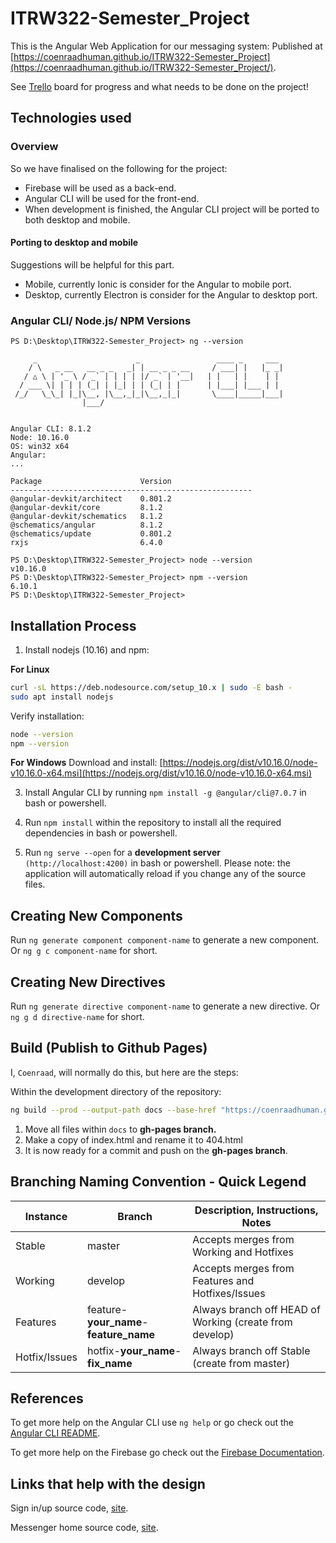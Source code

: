 
# ITRW322-Semester_Project

This is the Angular Web Application for our messaging system:
Published at [https://coenraadhuman.github.io/ITRW322-Semester_Project](https://coenraadhuman.github.io/ITRW322-Semester_Project/).
  
See [Trello](https://trello.com/en) board for progress and what needs to be done on the project!  

## Technologies used

### Overview
So we have finalised on the following for the project:
* Firebase will be used as a back-end.
* Angular CLI will be used for the front-end.
* When development is finished, the Angular CLI project will be ported to both desktop and mobile.

#### Porting to desktop and mobile
Suggestions will be helpful for this part.
* Mobile, currently Ionic is consider for the Angular to mobile port.
* Desktop, currently Electron is consider for the Angular to desktop port.

### Angular CLI/ Node.js/ NPM Versions
```
PS D:\Desktop\ITRW322-Semester_Project> ng --version

     _                      _                 ____ _     ___
    / \   _ __   __ _ _   _| | __ _ _ __     / ___| |   |_ _|
   / △ \ | '_ \ / _` | | | | |/ _` | '__|   | |   | |    | |
  / ___ \| | | | (_| | |_| | | (_| | |      | |___| |___ | |
 /_/   \_\_| |_|\__, |\__,_|_|\__,_|_|       \____|_____|___|
                |___/


Angular CLI: 8.1.2
Node: 10.16.0
OS: win32 x64
Angular:
...

Package                      Version
------------------------------------------------------
@angular-devkit/architect    0.801.2
@angular-devkit/core         8.1.2
@angular-devkit/schematics   8.1.2
@schematics/angular          8.1.2
@schematics/update           0.801.2
rxjs                         6.4.0

PS D:\Desktop\ITRW322-Semester_Project> node --version
v10.16.0
PS D:\Desktop\ITRW322-Semester_Project> npm --version
6.10.1
PS D:\Desktop\ITRW322-Semester_Project>
```

## Installation Process

1. Install nodejs (10.16) and npm:

**For Linux**
```bash
curl -sL https://deb.nodesource.com/setup_10.x | sudo -E bash -
sudo apt install nodejs
```
Verify installation:
```bash
node --version  
npm --version
```
**For Windows**
Download and install: [https://nodejs.org/dist/v10.16.0/node-v10.16.0-x64.msi](https://nodejs.org/dist/v10.16.0/node-v10.16.0-x64.msi)

3. Install Angular CLI by running `npm install -g @angular/cli@7.0.7` in bash or powershell.

4. Run `npm install` within the repository to install all the required dependencies in bash or powershell.

5. Run `ng serve --open` for a **development server** `(http://localhost:4200)` in bash or powershell. Please note: the application will automatically reload if you change any of the source files.

## Creating New Components

Run `ng generate component component-name` to generate a new component. Or `ng g c component-name` for short.

## Creating New Directives
Run `ng generate directive component-name` to generate a new directive. Or `ng g d directive-name` for short.

## Build (Publish to Github Pages)
I, `Coenraad`, will normally do this, but here are the steps:

Within the development directory of the repository:
```bash
ng build --prod --output-path docs --base-href "https://coenraadhuman.github.io/ITRW322-Semester_Project"
```
1. Move all files within `docs` to **gh-pages branch.** 
1. Make a copy of index.html and rename it to 404.html
1. It is now ready for a commit and push on the **gh-pages branch**.

## Branching Naming Convention - Quick Legend

<table>
  <thead>
    <tr>
      <th>Instance</th>
      <th>Branch</th>
      <th>Description, Instructions, Notes</th>
    </tr>
  </thead>
  <tbody>
    <tr>
      <td>Stable</td>
      <td>master</td>
      <td>Accepts merges from Working and Hotfixes</td>
    </tr>
    <tr>
      <td>Working</td>
      <td>develop</td>
      <td>Accepts merges from Features and Hotfixes/Issues</td>
    </tr>
    <tr>
      <td>Features</td>
      <td>feature-<b>your_name</b>-<b>feature_name</b></td>
      <td>Always branch off HEAD of Working (create from develop)</td>
    </tr>
    <tr>
      <td>Hotfix/Issues</td>
      <td>hotfix-<b>your_name</b>-<b>fix_name</b></td>
      <td>Always branch off Stable (create from master)</td>
    </tr>
  </tbody>
</table>

## References

To get more help on the Angular CLI use `ng help` or go check out the [Angular CLI README](https://github.com/angular/angular-cli/blob/master/README.md).

To get more help on the Firebase go check out the [Firebase Documentation]([https://firebase.google.com/docs/reference](https://firebase.google.com/docs/reference)).

## Links that help with the design

Sign in/up source code, [site](https://startbootstrap.com/snippets/login/).

Messenger home source code, [site](https://bootsnipp.com/snippets/exR5v).

